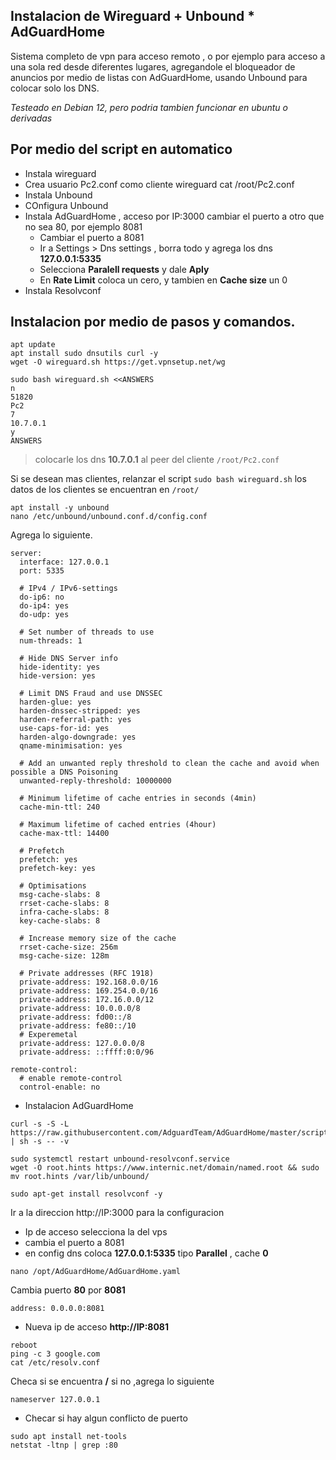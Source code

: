 ## Instalacion de Wireguard + Unbound * AdGuardHome 
Sistema completo de vpn para acceso remoto , o por ejemplo para acceso a una sola red desde diferentes lugares, agregandole el bloqueador de anuncios por medio de listas con AdGuardHome, usando Unbound para colocar solo los DNS.

_Testeado en Debian 12, pero podria tambien funcionar en ubuntu o derivadas_

## Por medio del script en automatico
- Instala wireguard
- Crea usuario Pc2.conf como cliente wireguard cat /root/Pc2.conf
- Instala Unbound
- COnfigura Unbound
- Instala AdGuardHome , acceso por IP:3000 cambiar el puerto a otro que no sea 80, por ejemplo 8081
  - Cambiar el puerto a 8081
  - Ir a Settings > Dns settings , borra todo y agrega los dns **127.0.0.1:5335**
  - Selecciona **Paralell requests** y dale **Aply**
  - En **Rate Limit** coloca un cero, y tambien en **Cache size** un 0
- Instala Resolvconf

## Instalacion por medio de pasos y comandos.

```
apt update
apt install sudo dnsutils curl -y
wget -O wireguard.sh https://get.vpnsetup.net/wg
```

```
sudo bash wireguard.sh <<ANSWERS
n
51820
Pc2
7
10.7.0.1
y
ANSWERS
```

> colocarle los dns **10.7.0.1** al peer del cliente `/root/Pc2.conf`

Si se desean mas clientes, relanzar el script `sudo bash wireguard.sh` los datos de los clientes se encuentran en  `/root/`

```
apt install -y unbound
nano /etc/unbound/unbound.conf.d/config.conf
```

Agrega lo siguiente.
```
server:
  interface: 127.0.0.1
  port: 5335

  # IPv4 / IPv6-settings
  do-ip6: no
  do-ip4: yes
  do-udp: yes

  # Set number of threads to use
  num-threads: 1

  # Hide DNS Server info
  hide-identity: yes
  hide-version: yes

  # Limit DNS Fraud and use DNSSEC
  harden-glue: yes
  harden-dnssec-stripped: yes
  harden-referral-path: yes
  use-caps-for-id: yes
  harden-algo-downgrade: yes
  qname-minimisation: yes

  # Add an unwanted reply threshold to clean the cache and avoid when possible a DNS Poisoning
  unwanted-reply-threshold: 10000000

  # Minimum lifetime of cache entries in seconds (4min)
  cache-min-ttl: 240

  # Maximum lifetime of cached entries (4hour)
  cache-max-ttl: 14400

  # Prefetch
  prefetch: yes
  prefetch-key: yes

  # Optimisations
  msg-cache-slabs: 8
  rrset-cache-slabs: 8
  infra-cache-slabs: 8
  key-cache-slabs: 8

  # Increase memory size of the cache
  rrset-cache-size: 256m
  msg-cache-size: 128m

  # Private addresses (RFC 1918)
  private-address: 192.168.0.0/16
  private-address: 169.254.0.0/16
  private-address: 172.16.0.0/12
  private-address: 10.0.0.0/8
  private-address: fd00::/8
  private-address: fe80::/10
  # Experemetal
  private-address: 127.0.0.0/8
  private-address: ::ffff:0:0/96

remote-control:
  # enable remote-control
  control-enable: no
```
- Instalacion AdGuardHome

```
curl -s -S -L https://raw.githubusercontent.com/AdguardTeam/AdGuardHome/master/scripts/install.sh | sh -s -- -v
```

```
sudo systemctl restart unbound-resolvconf.service
wget -O root.hints https://www.internic.net/domain/named.root && sudo mv root.hints /var/lib/unbound/
```

```
sudo apt-get install resolvconf -y
```

Ir a la direccion http://IP:3000 para la configuracion

- Ip de acceso selecciona la del vps
- cambia el puerto a 8081
- en config dns coloca **127.0.0.1:5335** tipo **Parallel** , cache **0**

```
nano /opt/AdGuardHome/AdGuardHome.yaml
```

Cambia puerto **80** por **8081**
```
address: 0.0.0.0:8081
```

- Nueva ip de acceso **http://IP:8081**

```
reboot
ping -c 3 google.com
cat /etc/resolv.conf
```

Checa si se encuentra **/** si no ,agrega lo siguiente

```
nameserver 127.0.0.1
```

- Checar si hay algun conflicto de puerto
```
sudo apt install net-tools
netstat -ltnp | grep :80
```

